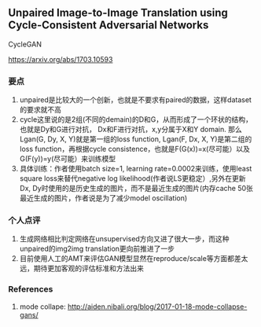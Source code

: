 ## Unpaired Image-to-Image Translation using Cycle-Consistent Adversarial Networks


CycleGAN

https://arxiv.org/abs/1703.10593

### 要点

1. unpaired是比较大的一个创新，也就是不要求有paired的数据，这样dataset的要求就不高
2. cycle这里说的是2组(不同的demain)的D和G，从而形成了一个环状的结构，也就是Dy和G进行对抗，
   Dx和F进行对抗，x,y分属于X和Y domain. 那么Lgan(G, Dy, X, Y)就是第一组的loss function, 
   Lgan(F, Dx, X, Y)是第二组的loss function，再根据cycle consistence，也就是F(G(x))=x(尽可能）以及
   G(F(y))=y(尽可能）来训练模型
3. 具体训练：作者使用batch size=1, learning rate=0.0002来训练，使用least square loss来替代negative log
   likelihood(作者说LS更稳定）,另外在更新Dx, Dy时使用的是历史生成的图片，而不是最近生成的图片(内存cache
   50张最近生成的图片，作者说是为了减少model oscillation)


### 个人点评

1. 生成网络相比判定网络在unsupervised方向又进了很大一步，而这种unpaired的img2img translation更向前推进了一步
2. 目前使用人工的AMT来评估GAN模型显然在reproduce/scale等方面都差太远，期待更加客观的评估标准和方法出来


### References

1. mode collape: http://aiden.nibali.org/blog/2017-01-18-mode-collapse-gans/

